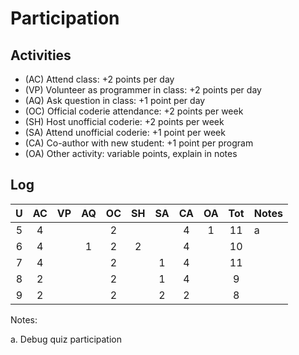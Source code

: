 Participation
=============

## Activities ## 

+ (AC) Attend class: +2 points per day
+ (VP) Volunteer as programmer in class: +2 points per day
+ (AQ) Ask question in class: +1 point per day
+ (OC) Official coderie attendance: +2 points per week
+ (SH) Host unofficial coderie: +2 points per week
+ (SA) Attend unofficial coderie: +1 point per week
+ (CA) Co-author with new student: +1 point per program
+ (OA) Other activity: variable points, explain in notes

## Log ##

| U | AC | VP | AQ | OC | SH | SA | CA | OA | Tot | Notes
|:-:|:--:|:--:|:--:|:--:|:--:|:--:|:--:|:--:|:---:|:--------
| 5 |  4 |    |    |  2 |    |    |  4 |  1 |  11 | a
| 6 |  4 |    |  1 |  2 |  2 |    |  4 |    |  10 |
| 7 |  4 |    |    |  2 |    |  1 |  4 |    |  11 |
| 8 |  2 |    |    |  2 |    |  1 |  4 |    |  9  |
| 9 |  2 |    |    |  2 |    |  2 |  2 |    |  8  |

Notes:

a. Debug quiz participation
